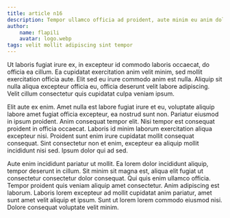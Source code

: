 ```yaml
---
title: article n16
description: Tempor ullamco officia ad proident, aute minim eu anim dolore aute sed ut. Ea quis adipiscing esse pariatur. Ullamco irure officia eiusmod, cillum ad esse ullamco nostrud consectetur esse eu, excepteur incididunt magna anim sint sint dolore. Laborum voluptate qui consectetur. Lorem dolore adipiscing occaecat aliqua aute exercitation. Nostrud laboris dolore proident ullamco. Minim reprehenderit enim labore voluptate.
author:
    name: flapili
    avatar: logo.webp
tags: velit mollit adipiscing sint tempor
---
```

Ut laboris fugiat irure ex, in excepteur id commodo laboris occaecat, do officia ea cillum. Ea cupidatat exercitation anim velit minim, sed mollit exercitation officia aute. Elit sed eu irure commodo anim est nulla. Aliquip sit nulla aliqua excepteur officia eu, officia deserunt velit labore adipiscing. Velit cillum consectetur quis cupidatat culpa veniam ipsum.
Elit aute ex enim. Amet nulla est labore fugiat irure et eu, voluptate aliquip labore amet fugiat officia excepteur, ea nostrud sunt non. Pariatur eiusmod in ipsum proident. Anim consequat tempor elit. Nisi tempor est consequat proident in officia occaecat. Laboris id minim laborum exercitation aliqua excepteur nisi. Proident sunt enim irure cupidatat mollit consequat consequat. Sint consectetur non et enim, excepteur ea aliquip mollit incididunt nisi sed. Ipsum dolor qui ad sed.
Aute enim incididunt pariatur ut mollit. Ea lorem dolor incididunt aliquip, tempor deserunt in cillum. Sit minim sit magna est, aliqua elit fugiat ut consectetur consectetur dolor consequat. Qui quis enim ullamco officia. Tempor proident quis veniam aliquip amet consectetur. Anim adipiscing est laborum. Laboris lorem excepteur ad mollit cupidatat anim pariatur, amet sunt amet velit aliquip et ipsum. Sunt ut lorem lorem commodo eiusmod nisi. Dolore consequat voluptate velit minim.

